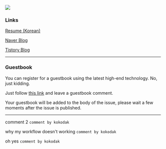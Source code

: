 <a href="https://solved.ac/profile/kokodak"><img src="https://github-readme-solvedac-hyp3rflow.vercel.app/api/?handle=kokodak"></a><br>

### Links

[Resume (Korean)](https://kokodak.notion.site/SEUNG-YONG-LEE-f813ea0535224e3aad33cf623ed46d6e)

[Naver Blog](https://blog.naver.com/raylee00)

[Tistory Blog](https://kokodakadokok.tistory.com/)

---

### Guestbook

You can register for a guestbook using the latest high-end technology. No, just kidding.

Just follow [this link](https://github.com/kokodak/kokodak/issues/new?assignees=&labels=&projects=&template=guestbook-template.md&title=Hi%2C+kokodak%21) and leave a guestbook comment.

Your guestbook will be added to the body of the issue, please wait a few moments after the issue is published.

---

comment 2  `comment by kokodak`

why my workflow doesn't working  `comment by kokodak`

oh yes  `comment by kokodak`

